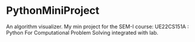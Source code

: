 # PythonMiniProject
An algorithm visualizer. My min project for the SEM-I course: UE22CS151A : Python For Computational Problem Solving integrated with lab.
